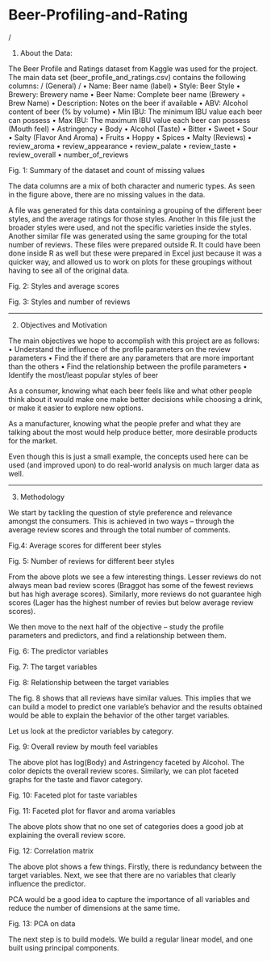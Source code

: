 # Beer-Profiling-and-Rating
/
1. About the Data:

The Beer Profile and Ratings dataset from Kaggle was used for the project. The main data set (beer_profile_and_ratings.csv) contains the following columns: /
(General) /
•	Name: Beer name (label)
•	Style: Beer Style
•	Brewery: Brewery name
•	Beer Name: Complete beer name (Brewery + Brew Name)
•	Description: Notes on the beer if available
•	ABV: Alcohol content of beer (% by volume)
•	Min IBU: The minimum IBU value each beer can possess
•	Max IBU: The maximum IBU value each beer can possess
(Mouth feel)
•	Astringency
•	Body
•	Alcohol
(Taste)
•	Bitter
•	Sweet
•	Sour
•	Salty
(Flavor And Aroma)
•	Fruits
•	Hoppy
•	Spices
•	Malty
(Reviews)
•	review_aroma
•	review_appearance
•	review_palate
•	review_taste
•	review_overall
•	number_of_reviews
 
Fig. 1: Summary of the dataset and count of missing values

The data columns are a mix of both character and numeric types. As seen in the figure above, there are no missing values in the data.

A file was generated for this data containing a grouping of the different beer styles, and the average ratings for those styles. Another In this file just the broader styles were used, and not the specific varieties inside the styles. Another similar file was generated using the same grouping for the total number of reviews. These files were prepared outside R. It could have been done inside R as well but these were prepared in Excel just because it was a quicker way, and allowed us to work on plots for these groupings without having to see all of the original data.

 
Fig. 2: Styles and average scores

 
Fig. 3: Styles and number of reviews
________________________________________






2. Objectives and Motivation

The main objectives we hope to accomplish with this project are as follows:
•	Understand the influence of the profile parameters on the review parameters
•	Find the if there are any parameters that are more important than the others
•	Find the relationship between the profile parameters
•	Identify the most/least popular styles of beer

As a consumer, knowing what each beer feels like and what other people think about it would make one make better decisions while choosing a drink, or make it easier to explore new options.

As a manufacturer, knowing what the people prefer and what they are talking about the most would help produce better, more desirable products for the market.

Even though this is just a small example, the concepts used here can be used (and improved upon) to do real-world analysis on much larger data as well.
________________________________________

























3. Methodology

We start by tackling the question of style preference and relevance amongst the consumers. This is achieved in two ways – through the average review scores and through the total number of comments.

 
Fig.4: Average scores for different beer styles

 
Fig. 5: Number of reviews for different beer styles

From the above plots we see a few interesting things. Lesser reviews do not always mean bad review scores (Braggot has some of the fewest reviews but has high average scores). Similarly, more reviews do not guarantee high scores (Lager has the highest number of revies but below average review scores).

We then move to the next half of the objective – study the profile parameters and predictors, and find a relationship between them.
 
Fig. 6: The predictor variables

 
Fig. 7: The target variables

 
Fig. 8: Relationship between the target variables

The fig. 8 shows that all reviews have similar values. This implies that we can build a model to predict one variable’s behavior and the results obtained would be able to explain the behavior of the other target variables.

Let us look at the predictor variables by category.

 
Fig. 9: Overall review by mouth feel variables

The above plot has log(Body) and Astringency faceted by Alcohol. The color depicts the overall review scores. Similarly, we can plot faceted graphs for the taste and flavor category.

 
Fig. 10: Faceted plot for taste variables

 
Fig. 11: Faceted plot for flavor and aroma variables

The above plots show that no one set of categories does a good job at explaining the overall review score.

 
Fig. 12: Correlation matrix

The above plot shows a few things. Firstly, there is redundancy between the target variables. Next, we see that there are no variables that clearly influence the predictor.

PCA would be a good idea to capture the importance of all variables and reduce the number of dimensions at the same time.

 
Fig. 13: PCA on data

The next step is to build models. We build a regular linear model, and one built using principal components. 









